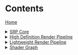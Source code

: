 <h1>Contents</h1>

<a href="https://github.com/Unity-Technologies/ScriptableRenderPipeline/wiki/">Home</a>

[//]: # "Core SRP"
<details>
<summary>
<a href="https://github.com/Unity-Technologies/ScriptableRenderPipeline/wiki/Core-SRP">SRP Core</a><br>
</summary>

<ul>
<a href="https://github.com/Unity-Technologies/ScriptableRenderPipeline/wiki/What-is-a-Render-Pipeline">What is a Render Pipeline</a><br>
<a href="https://github.com/Unity-Technologies/ScriptableRenderPipeline/wiki/What-is-a-Scriptable-Render-Pipeline">What is a Scriptable Render Pipeline</a><br>

<details>
<summary>
<a href="https://github.com/Unity-Technologies/ScriptableRenderPipeline/wiki/SRP-Overview">Rendering with SRP API</a>
</summary>
<ul>
<a href="https://github.com/Unity-Technologies/ScriptableRenderPipeline/wiki/SRP-Asset">The SRP Asset</a><br>
<a href="https://github.com/Unity-Technologies/ScriptableRenderPipeline/wiki/SRP-Instance">The SRP Instance</a><br>
<a href="https://github.com/Unity-Technologies/ScriptableRenderPipeline/wiki/SRP-Context">The Render Pipeline Context</a><br>
<a href="https://github.com/Unity-Technologies/ScriptableRenderPipeline/wiki/SRP-Culling">Culling</a><br>
<a href="https://github.com/Unity-Technologies/ScriptableRenderPipeline/wiki/SRP-Drawing">Drawing</a><br>
<a href="https://github.com/Unity-Technologies/ScriptableRenderPipeline/wiki/SRP-Editor">Editor Integration</a><br>
</ul>
</details>
<a href="https://github.com/Unity-Technologies/ScriptableRenderPipeline/wiki/XR-for-SRP">XR Support in SRP</a><br>
</ul>
</details>

[//]: # "HDRP"
<details>
<summary>
<a href="https://github.com/Unity-Technologies/ScriptableRenderPipeline/wiki/High-Definition-Render-Pipeline-overview">High Definition Render Pipeline</a>
</summary>

<ul>
<a href="https://blogs.unity3d.com/2019/02/05/create-high-quality-light-fixtures-in-unity/">Create high-quality light fixtures in Unity (Blog post)</a>
<a href="https://blogs.unity3d.com/2018/09/24/the-high-definition-render-pipeline-getting-started-guide-for-artists/">Getting started for artists (Blog post)</a>
<details>
<summary>
<a href="https://github.com/Unity-Technologies/ScriptableRenderPipeline/wiki/Getting-started-with-HDRP">Getting Started</a>
</summary>
<ul>
<a href="https://github.com/Unity-Technologies/ScriptableRenderPipeline/wiki/Upgrading-to-HDRP">Upgrading to HDRP</a><br>
<a href="https://github.com/Unity-Technologies/ScriptableRenderPipeline/wiki/Forward-And-Deferred-Rendering">Forward and Deferred Rendering</a><br>


<details>
<summary>
<a>Overviews</a>
</summary>
<ul>
<a href="https://github.com/Unity-Technologies/ScriptableRenderPipeline/wiki/Materials-Shaders-Overview">Materials Overview</a><br>
<a href="https://github.com/Unity-Technologies/ScriptableRenderPipeline/wiki/Fog-Overview">Fog Overview</a><br>
<a href="https://github.com/Unity-Technologies/ScriptableRenderPipeline/wiki/Sky-Overview">Sky Overview</a><br>
</ul>


</ul>
</details>

<details>
<summary>
<a>Volume Framework</a>
</summary>
<ul>
<a href="https://github.com/Unity-Technologies/ScriptableRenderPipeline/wiki/Volumes">Volumes</a><br>
</ul>
<ul>
<a href="https://github.com/Unity-Technologies/ScriptableRenderPipeline/wiki/Volume-Profile">Volume Profiles</a><br>
</ul>
<ul>
<a href="https://github.com/Unity-Technologies/ScriptableRenderPipeline/wiki/Volume-Overrides">Volume Overrides</a><br>
</ul>
</details>

<details>
<summary>
<a>Volume Overrides</a>
</summary>
<ul>
<details>
<summary>
<a>Fog</a><br>
</summary>
<ul>
<a href="https://github.com/Unity-Technologies/ScriptableRenderPipeline/wiki/Exponential-Fog">Exponential Fog</a><br>
<a href="https://github.com/Unity-Technologies/ScriptableRenderPipeline/wiki/Linear-Fog">Linear Fog</a><br>
<a href="https://github.com/Unity-Technologies/ScriptableRenderPipeline/wiki/Volumetric-Fog">Volumetric Fog</a><br>
</ul>
</details>

<details>
<summary>
<a>Lighting</a><br>
</summary>
<ul>
<a href="https://github.com/Unity-Technologies/ScriptableRenderPipeline/wiki/Indirect-lighting-controller">Indirect lighting controller</a><br>
<a href="https://github.com/Unity-Technologies/ScriptableRenderPipeline/wiki/Volumetric-lighting-controller">Volumetric lighting quality</a><br>
</ul>
</details>

<details>
<summary>
<a>Shadowing</a><br>
</summary>
<ul>
<a href="https://github.com/Unity-Technologies/ScriptableRenderPipeline/wiki/Contact-Shadows">Contact Shadows</a><br>
<a href="https://github.com/Unity-Technologies/ScriptableRenderPipeline/wiki/HD-Shadow-Settings">Shadows</a><br>
</ul>
</details>

<details>
<summary>
<a>Sky</a><br>
</summary>
<ul>
<a href="https://github.com/Unity-Technologies/ScriptableRenderPipeline/wiki/Gradient-Sky">Gradient Sky</a><br>
<a href="https://github.com/Unity-Technologies/ScriptableRenderPipeline/wiki/HDRI-Sky">HDRI Sky</a><br>
<a href="https://github.com/Unity-Technologies/ScriptableRenderPipeline/wiki/Procedural-Sky">Procedural Sky</a><br>
</ul>
</details>

<a href="https://github.com/Unity-Technologies/ScriptableRenderPipeline/wiki/Visual-Environment">Visual Environment</a><br>

</ul>
</details>

<details>
<summary>
<a>Render Pipeline Settings</a>
</summary>
<ul>
<a href="https://github.com/Unity-Technologies/ScriptableRenderPipeline/wiki/HDRP-Asset">HDRP Asset</a><br>
<a href="https://github.com/Unity-Technologies/ScriptableRenderPipeline/wiki/Frame-Settings">Frame Settings</a><br>        
</ul>
</details>

<details>
<summary>
<a>Materials</a>
</summary>
<ul>

<details>
<summary>
<a>Shared Material Features</a><br>
</summary>
<ul>
<a href="https://github.com/Unity-Technologies/ScriptableRenderPipeline/wiki/Surface-Type">Surface Type</a><br>
<a href="https://github.com/Unity-Technologies/ScriptableRenderPipeline/wiki/Double-Sided">Double-Sided</a><br>
<a href="https://github.com/Unity-Technologies/ScriptableRenderPipeline/wiki/Displacement-and-Tessellation">Displacement and Tessellation</a><br>
<a href="https://github.com/Unity-Technologies/ScriptableRenderPipeline/wiki/Ambient-Occlusion">Ambient Occlusion</a><br>
<a>Specular Occlusion</a><br>
<a>Geometric AA</a><br>
<a>NormalMap AA</a><br>
<a href="https://github.com/Unity-Technologies/ScriptableRenderPipeline/wiki/Material-Type">Material Type</a><br>
<a href="https://github.com/Unity-Technologies/ScriptableRenderPipeline/wiki/Alpha-Clipping">Alpha Clipping</a><br>
</ul></details>

<a href="https://github.com/Unity-Technologies/ScriptableRenderPipeline/wiki/Unlit-Shader">Unlit</a><br>
<a href="https://github.com/Unity-Technologies/ScriptableRenderPipeline/wiki/Lit-Shader">Lit</a><br>
<a>Layered Lit</a><br>
<a>StackLit</a><br>
<a href="https://github.com/Unity-Technologies/ScriptableRenderPipeline/wiki/Terrain-Lit-Shader">Terrain Lit</a><br>
<a href="https://github.com/Unity-Technologies/ScriptableRenderPipeline/wiki/Fabric">Fabric</a><br>
<a>AXF</a><br>
<details>
<summary>
<a>Transparency</a><br>
</summary>
<ul>
<a>Material Priority</a><br>
<a>Blending Mode</a><br>
<a>Transparent Pass</a><br>
</ul></details>
<details>
<summary>
<a href="https://github.com/Unity-Technologies/ScriptableRenderPipeline/wiki/Subsurface-Scattering">Subsurface Scattering</a>
</summary>
<ul>
<a href="https://github.com/Unity-Technologies/ScriptableRenderPipeline/wiki/Diffusion-Profile">Diffusion Profile</a>
</ul>
<details>
</ul></details>
<details>
<summary>
<a>Lighting</a>
</summary>
<ul>
<details>
<summary>
<a>Reflection Probes</a>
</summary>
<ul>
<a href="https://github.com/Unity-Technologies/ScriptableRenderPipeline/wiki/Reflection-Probes-Intro">Reflection Probes Introduction</a><br>
<a href="https://github.com/Unity-Technologies/ScriptableRenderPipeline/wiki/Reflection-Probe">Reflection Probe</a><br>
<a href="https://github.com/Unity-Technologies/ScriptableRenderPipeline/wiki/Planar-Reflection-Probe">Planar Reflection Probes</a><br>
<a href="https://github.com/Unity-Technologies/ScriptableRenderPipeline/wiki/Reflection-Proxy-Volume">Reflection Proxy Volume</a><br>
</ul>
</details>
<a href="https://github.com/Unity-Technologies/ScriptableRenderPipeline/wiki/HDRP-Light-Component">HDRP Light</a><br>
<a href="https://github.com/Unity-Technologies/ScriptableRenderPipeline/wiki/Environment-Lighting">Environment Lighting</a><br>
<a href="https://github.com/Unity-Technologies/ScriptableRenderPipeline/wiki/Static-Lighting-Sky">Static Lighting Sky</a><br>
<a href="https://github.com/Unity-Technologies/ScriptableRenderPipeline/wiki/Atmospheric-Scattering">Atmospheric Scattering</a><br>
<a href="https://github.com/Unity-Technologies/ScriptableRenderPipeline/wiki/HDRP-Shadows-in-HDRP">Shadows</a><br>
<a href="https://github.com/Unity-Technologies/ScriptableRenderPipeline/wiki/Reflection-and-refraction">Reflection and refraction</a><br>
<a href="https://github.com/Unity-Technologies/ScriptableRenderPipeline/wiki/Cube-and-Planar-Reflection-Probes">Cube and Planar Reflection Probes</a><br>
<a href="https://github.com/Unity-Technologies/ScriptableRenderPipeline/wiki/Volumetric-lighting">Volumetric lighting</a><br>
<a href="https://github.com/Unity-Technologies/ScriptableRenderPipeline/wiki/Light-Layers">Light Layers</a><br>     
<a href="https://github.com/Unity-Technologies/ScriptableRenderPipeline/wiki/Physical-Light-Units">Physical Light Units and Intensities</a><br>
</ul>
</details>
<details>
<summary>
<a>Object Sorting</a>
</summary>
<ul>
<a href="https://github.com/Unity-Technologies/ScriptableRenderPipeline/wiki/Renderer-and-Material-Priority">Renderer and Material Priority</a><br>
</ul>
</details>
<details><summary><a>Decals</a></summary>
<ul>
<a href="https://github.com/Unity-Technologies/ScriptableRenderPipeline/wiki/Decal-Projector">Decal Projector</a><br>
<a href="https://github.com/Unity-Technologies/ScriptableRenderPipeline/wiki/Decal-Shader">Decal Shader</a><br>     
</ul>
</details>
<details><summary><a href="https://github.com/Unity-Technologies/ScriptableRenderPipeline/wiki/HDRPCamera">Camera</a></summary>
<ul>
<a href="https://github.com/Unity-Technologies/ScriptableRenderPipeline/wiki/MSAA">MSAA</a><br>
</ul>
</details>
<a>Post-Processing</a>
<details><summary><a>Customising HDRP</a><br></summary>
<ul>
<a href="https://github.com/Unity-Technologies/ScriptableRenderPipeline/wiki/Camera-Relative-Rendering-in-HDRP">Camera-Relative rendering</a><br>
<a>RT Handle System</a><br>
<a>Creating Materials</a><br>
<a>Render Passes</a><br>
<a href="https://github.com/Unity-Technologies/ScriptableRenderPipeline/wiki/Writing-A-Custom-Sky-Renderer">Writing a Custom Sky Renderer</a><br>
<a>How To Extend HDRP</a><br>

<a href="https://github.com/Unity-Technologies/ScriptableRenderPipeline/wiki/How-motion-vector-work">How motion vector work?</a><br>

</ul>
</details>
<a>Render Pipeline Debugging</a><br>
<a href="https://github.com/Unity-Technologies/ScriptableRenderPipeline/wiki/Render-Pipeline-Wizard">Render Pipeline Wizard</a><br>
<a href="https://github.com/Unity-Technologies/ScriptableRenderPipeline/wiki/VR-in-HDRP">VR in HDRP</a><br>
<a href="https://github.com/Unity-Technologies/ScriptableRenderPipeline/wiki/High-Definition-Render-Pipeline-FAQ">Frequently Asked Questions</a><br>
<a>Technical Publications</a><br>
<a href="https://github.com/Unity-Technologies/ScriptableRenderPipeline/wiki/Glossary">Glossary</a><br>
<details>
<summary>
<a>Obsolete</a>
</summary>
<ul>
<a href="https://github.com/Unity-Technologies/ScriptableRenderPipeline/wiki/HDRP-Sky">Sky</a><br>
<a href="https://github.com/Unity-Technologies/ScriptableRenderPipeline/wiki/Renderer-Extensions">Renderer Extensions</a>
</ul>
</details>
</ul>
</details>
</details>

[//]: # "LWRP"

<details>
    <summary><a href="https://github.com/Unity-Technologies/ScriptableRenderPipeline/wiki/Lightweight-Render-Pipeline Overview">Lightweight Render Pipeline</a>
</summary>
</details>   

[//]: # "SHADER GRAPH"

<details>
<summary><a href="https://github.com/Unity-Technologies/ScriptableRenderPipeline/wiki/Shader-Graph">Shader Graph</a>
</summary>
</details>